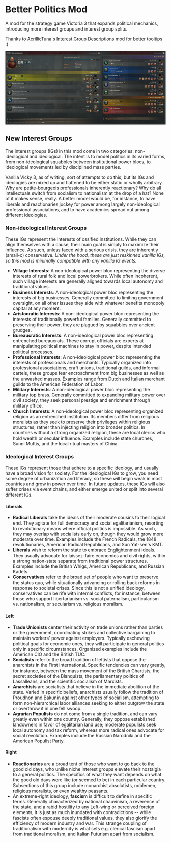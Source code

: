 # Better Politics Mod
 A mod for the strategy game Victoria 3 that expands political mechanics, introducing more interest groups and interest group splits.

 Thanks to AcrillicTuna's [Interest Group Descriptions](https://steamcommunity.com/sharedfiles/filedetails/?id=2898602048) mod for better tooltips :)

 ![Starting political setup of the UK](./example_gbr.png)
 
## New Interest Groups
 The interest groups (IGs) in this mod come in two categories: non-ideological and ideological. The intent is to model politics in its varied forms, from non-ideological squabbles between institutional power blocs, to ideological movements led by disciplined mass parties. 
 
 Vanilla Vicky 3, as of writing, sort of attempts to do this, but its IGs and ideologies are mixed up and flattened to be either static or wholly arbitrary. Why are petite-bourgeois professionals inherently reactionary? Why do all intellectuals switch from socialism to nationalism at the drop of a hat? None of it makes sense, really. A better model would be, for instance, to have liberals and reactionaries jockey for power among largely non-ideological professional associations, and to have academics spread out among different ideologies.
 
 ### Non-ideological Interest Groups
 These IGs represent the interests of ossified institutions. While they can align themselves with a cause, their main goal is simply to maximize their influence. As such, unless faced with a serious crisis, they are inherently (small-c) conservative. *Under the hood, these are just reskinned vanilla IGs, so this mod is minimally compatible with any vanilla IG events.*
 
- **Village Interests**: A non-ideological power bloc representing the diverse interests of rural folk and local powerbrokers. While often incoherent, such village interests are generally aligned towards local autonomy and traditional values.
- **Business Interests**: A non-ideological power bloc representing the interests of big businesses. Generally committed to limiting government oversight, on all other issues they side with whatever benefits monopoly capital at any moment.
- **Aristocratic Interests**: A non-ideological power bloc representing the interests of traditionally powerful families. Generally committed to preserving their power, they are plagued by squabbles over ancient grudges. 
- **Bureaucratic Interests**: A non-ideological power bloc representing entrenched bureaucrats. These corrupt officials are experts at manipulating political machines to stay in power, despite intended political processes.
- **Professional Interests**: A non-ideological power bloc representing the interests of professionals and merchants. Typically organized into professional associations, craft unions, traditional guilds, and informal cartels, these groups fear encroachment from big businesses as well as the unwashed masses. Examples range from Dutch and Italian merchant guilds to the American Federation of Labor.
- **Military Interests**: A non-ideological power bloc representing the military top brass. Generally committed to expanding military power over civil society, they seek personal prestige and enrichment through military office.
- **Church Interests**: A non-ideological power bloc representing organized religion as an entrenched institution. Its members differ from religious moralists as they seek to preserve their privileges within religious structures, rather than injecting religion into broader politics. In countries without a strong organized religion, these are local clerics who hold wealth or secular influence. Examples include state churches, Sunni Muftis, and the local ritual masters of China.

### Ideological Interest Groups
 These IGs represent those that adhere to a specific ideology, and usually have a broad vision for society. For the ideological IGs to grow, you need some degree of urbanization and literacy, so these will begin weak in most countries and grow in power over time. In future updates, these IGs will also suffer crises via event chains, and either emerge united or split into several different IGs.

 
#### Liberals
 - **Radical Liberals** take the ideals of their moderate cousins to their logical end. They agitate for full democracy and social egalitarianism, resorting to revolutionary means where official politics is impossible. As such, they may overlap with socialists early on, though they would grow more moderate over time. Examples include the French Radicals, the 1848 revolutionaries, American Radical Republicans, and Sun Yat-sen's KMT.
 - **Liberals** wish to reform the state to embrace Englightenment ideals. They usually advocate for laissez-faire economics and civil rights, within a strong nation-state separate from traditional power structures. Examples include the British Whigs, American Republicans, and Russian Kadets.
 - **Conservatives** refer to the broad set of people who want to preserve the status quo, while situationally advancing or rolling back reforms in response to societal crises. Since this is not a unified ideology, conservatives can be rife with internal conflicts, for instance, between those who support libertarianism vs. social paternalism, particularism vs. nationalism, or secularism vs. religious moralism.

#### Left
 - **Trade Unionists** center their activity on trade unions rather than parties or the government, coordinating strikes and collective bargaining to maintain workers' power against employers. Typically eschewing political goals for economic ones, they will participate in general politics only in specific circumstances. Organized examples include the American CIO and the British TUC.
 - **Socialists** refer to the broad tradition of leftists that oppose the anarchists in the First International. Specific tendencies can vary greatly, for instance, between the mass movement of the British Chartists, the secret societies of the Blanquists, the parliamentary politics of Lassalleans, and the scientific socialism of Marxists.
 - **Anarchists** are socialists that believe in the immediate abolition of the state. Varied in specific beliefs, anarchists usually follow the tradition of Proudhon and Bakunin against other types of socialism, attempting to form non-hierarchical labor alliances seeking to either outgrow the state or overthrow it in one fell swoop.
- **Agrarian Populists** do not come from a single tradition, and can vary greatly even within one country. Generally, they oppose established landowners in favor of egalitarian land use; moderate populists seek local autonomy and tax reform, whereas more radical ones advocate for social revolution. Examples include the Russian Narodniki and the American Populist Party.

#### Right
 - **Reactionaries** are a broad tent of those who want to go back to the good old days, who unlike niche interest groups elevate their nostalgia to a general politics. The specifics of what they want depends on what the good old days were like (or seemed to be) in each particular country. Subsections of this group include monarchist absolutists, noblemen, religious moralists, or even wealthy peasants.
 - An extreme-right ideology, **fascism** is difficult to define in specific terms. Generally characterized by national chauvinism, a reverence of the state, and a rabid hostility to any Left-wing or perceived foreign elements, it is just as much inundated with contradictions -- while fascists often espouse deeply traditional values, they also glorify the efficiency of modern industry and war. This strange coupling of traditionalism with modernity is what sets e.g. clerical fascism apart from traditional moralism, and Italian Futurism apart from socialism.
